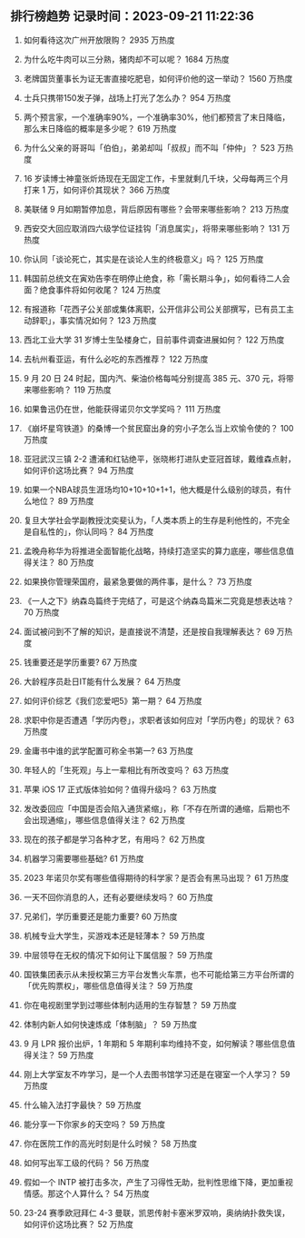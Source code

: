 
## 排行榜趋势 记录时间：2023-09-21 11:22:36
  
  1. 如何看待这次广州开放限购？ 2935 万热度
    
  2. 为什么吃牛肉可以三分熟，猪肉却不可以呢？ 1684 万热度
    
  3. 老牌国货董事长为证无害直接吃肥皂，如何评价他的这一举动？ 1560 万热度
    
  4. 士兵只携带150发子弹，战场上打光了怎么办？ 954 万热度
    
  5. 两个预言家，一个准确率90%，一个准确率30%，他们都预言了末日降临，那么末日降临的概率是多少呢？ 619 万热度
    
  6. 为什么父亲的哥哥叫「伯伯」，弟弟却叫「叔叔」而不叫「仲仲」？ 523 万热度
    
  7. 16 岁读博士神童张炘炀现在无固定工作，卡里就剩几千块，父母每两三个月打来 1 万，如何评价其现状？ 366 万热度
    
  8. 美联储 9 月如期暂停加息，背后原因有哪些？会带来哪些影响？ 213 万热度
    
  9. 西安交大回应取消四六级学位证挂钩「消息属实」，将带来哪些影响？ 131 万热度
    
  10. 你认同「谈论死亡，其实是在谈论人生的终极意义」吗？ 125 万热度
    
  11. 韩国前总统文在寅劝告李在明停止绝食，称「需长期斗争」，如何看待二人会面？绝食事件将如何收尾？ 124 万热度
    
  12. 有报道称「花西子公关部或集体离职，公开信非公司公关部撰写，已有员工主动辞职」，事实情况如何？ 123 万热度
    
  13. 西北工业大学 31 岁博士生坠楼身亡，目前事件调查进展如何？ 122 万热度
    
  14. 去杭州看亚运，有什么必吃的东西推荐？ 122 万热度
    
  15. 9 月 20 日 24 时起，国内汽、柴油价格每吨分别提高 385 元、370 元，将带来哪些影响？ 119 万热度
    
  16. 如果鲁迅仍在世，他能获得诺贝尔文学奖吗？ 111 万热度
    
  17. 《崩坏星穹铁道》的桑博一个贫民窟出身的穷小子怎么当上欢愉令使的？ 100 万热度
    
  18. 亚冠武汉三镇 2-2 遭浦和红钻绝平，张晓彬打进队史亚冠首球，戴维森点射，如何评价这场比赛？ 94 万热度
    
  19. 如果一个NBA球员生涯场均10+10+10+1+1，他大概是什么级别的球员，有什么地位？ 89 万热度
    
  20. 复旦大学社会学副教授沈奕斐认为，「人类本质上的生存是利他性的，不完全是自私性的」，你认同吗？ 84 万热度
    
  21. 孟晚舟称华为将推进全面智能化战略，持续打造坚实的算力底座，哪些信息值得关注？ 80 万热度
    
  22. 如果换你管理荣国府，最紧急要做的两件事，是什么？ 73 万热度
    
  23. 《一人之下》纳森岛篇终于完结了，可是这个纳森岛篇米二究竟是想表达啥？ 70 万热度
    
  24. 面试被问到不了解的知识，是直接说不清楚，还是按自我理解表达？ 69 万热度
    
  25. 钱重要还是学历重要? 67 万热度
    
  26. 大龄程序员赴日IT能有什么发展？ 64 万热度
    
  27. 如何评价综艺《我们恋爱吧5》第一期？ 64 万热度
    
  28. 求职中你是否遭遇「学历内卷」，求职者该如何应对「学历内卷」的现状？ 63 万热度
    
  29. 金庸书中谁的武学配置可称全书第一? 63 万热度
    
  30. 年轻人的「生死观」与上一辈相比有所改变吗？ 63 万热度
    
  31. 苹果 iOS 17 正式版体验如何？值得升级吗？ 63 万热度
    
  32. 发改委回应「中国是否会陷入通货紧缩」，称「不存在所谓的通缩，后期也不会出现通缩」，哪些信息值得关注？ 62 万热度
    
  33. 现在的孩子都是学习各种才艺，有用吗？ 62 万热度
    
  34. 机器学习需要哪些基础? 61 万热度
    
  35. 2023 年诺贝尔奖有哪些值得期待的科学家？是否会有黑马出现？ 61 万热度
    
  36. 一天不回你消息的人，还有必要继续发吗？ 60 万热度
    
  37. 兄弟们，学历重要还是能力重要? 60 万热度
    
  38. 机械专业大学生，买游戏本还是轻薄本？ 59 万热度
    
  39. 中层领导在无权的情况下如何让下属信服？ 59 万热度
    
  40. 国铁集团表示从未授权第三方平台发售火车票，也不可能给第三方平台所谓的「优先购票权」，哪些信息值得关注？ 59 万热度
    
  41. 你在电视剧里学到过哪些体制内适用的生存智慧？ 59 万热度
    
  42. 体制内新人如何快速炼成「体制脑」？ 59 万热度
    
  43. 9 月 LPR 报价出炉，1 年期和 5 年期利率均维持不变，如何解读？哪些信息值得关注？ 59 万热度
    
  44. 刚上大学室友不咋学习，是一个人去图书馆学习还是在寝室一个人学习？ 59 万热度
    
  45. 什么输入法打字最快？ 59 万热度
    
  46. 能分享一下你家乡的天空吗？ 59 万热度
    
  47. 你在医院工作的高光时刻是什么时候？ 58 万热度
    
  48. 如何写出军工级的代码？ 56 万热度
    
  49. 假如一个 INTP 被打击多次，产生了习得性无助，批判性思维下降，更加重视情感。那这个人算什么？ 54 万热度
    
  50. 23-24 赛季欧冠拜仁 4-3 曼联，凯恩传射卡塞米罗双响，奥纳纳扑救失误，如何评价这场比赛？ 52 万热度
    